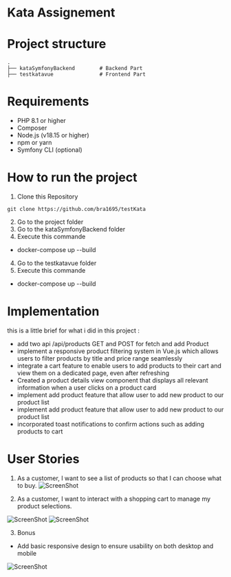 # Kata Assignement

# Project structure

```
.
├── kataSymfonyBackend        # Backend Part
├── testkatavue               # Frontend Part
```

# Requirements

- PHP 8.1 or higher
- Composer
- Node.js (v18.15 or higher)
- npm or yarn
- Symfony CLI (optional)

# How to run the project

1. Clone this Repository

```
git clone https://github.com/bra1695/testKata 
```

2. Go to the project folder
3. Go to the kataSymfonyBackend folder
4. Execute this commande 
- docker-compose up --build

4. Go to the testkatavue folder
5. Execute this commande
- docker-compose up --build


# Implementation

this is a little brief for what i did in this project :
- add two api /api/products GET and POST for fetch and add Product
- implement a responsive product filtering system in Vue.js which allows users to filter products by title and price range seamlessly
- integrate a cart feature to enable users to add products to their cart and view them on a dedicated page, even after refreshing
-  Created a  product details view component that displays all relevant information when a user clicks on a product card
- implement add product feature that allow user to add new product to our product list
- implement add product feature that allow user to add new product to our product list
- incorporated toast notifications to confirm actions such as adding products to cart 

# User Stories

1. As a customer, I want to see a list of products so that I can choose what to buy.
![ScreenShot](https://res.cloudinary.com/dywtbqcl0/image/upload/v1728252654/uicavrgjfip9avhxw9lh.png)


2. As a customer, I want to interact with a shopping cart to manage my product selections.

![ScreenShot](https://res.cloudinary.com/dywtbqcl0/image/upload/v1728252650/pkmiakm9reh4lmm20806.png)
![ScreenShot](https://res.cloudinary.com/dywtbqcl0/image/upload/v1728252651/slibpa8nhnecsxpixqji.png)

3. Bonus

- Add basic responsive design to ensure usability on both desktop and mobile

![ScreenShot](https://res.cloudinary.com/dywtbqcl0/image/upload/v1728252653/jvn9s8422ivrlmqim1k3.png)












